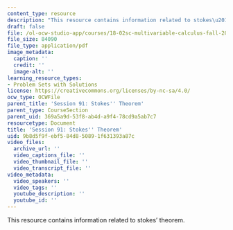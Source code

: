 ```yaml
---
content_type: resource
description: "This resource contains information related to stokes\u2019 theorem."
draft: false
file: /ol-ocw-studio-app/courses/18-02sc-multivariable-calculus-fall-2010/9b8d5f9febf584d850891f631393a87c_MIT18_02SC_MNotes_v13.1to2.pdf
file_size: 84090
file_type: application/pdf
image_metadata:
  caption: ''
  credit: ''
  image-alt: ''
learning_resource_types:
- Problem Sets with Solutions
license: https://creativecommons.org/licenses/by-nc-sa/4.0/
ocw_type: OCWFile
parent_title: 'Session 91: Stokes'' Theorem'
parent_type: CourseSection
parent_uid: 369a5a9d-53f8-ab4d-a9f4-78cd9a5ab7c7
resourcetype: Document
title: 'Session 91: Stokes'' Theorem'
uid: 9b8d5f9f-ebf5-84d8-5089-1f631393a87c
video_files:
  archive_url: ''
  video_captions_file: ''
  video_thumbnail_file: ''
  video_transcript_file: ''
video_metadata:
  video_speakers: ''
  video_tags: ''
  youtube_description: ''
  youtube_id: ''
---
```

This resource contains information related to stokes’ theorem.